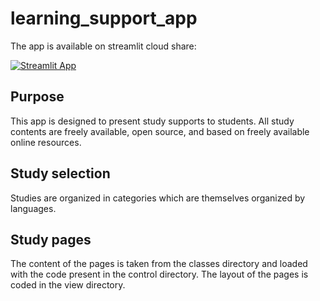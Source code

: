 # learning_support_app

The app is available on streamlit cloud share:

[![Streamlit App](https://static.streamlit.io/badges/streamlit_badge_black_white.svg)](https://quillaur-learning-support-app-streamlit-app-4rdofa.streamlitapp.com/)

## Purpose
This app is designed to present study supports to students. All study contents are freely available, open source, and based on freely available online resources. 

## Study selection
Studies are organized in categories which are themselves organized by languages.

## Study pages
The content of the pages is taken from the classes directory and loaded with the code present in the control directory.
The layout of the pages is coded in the view directory.